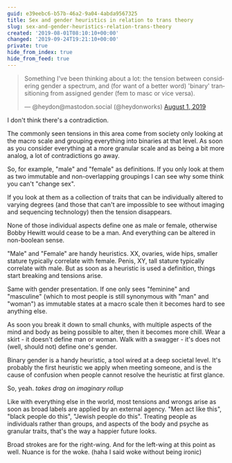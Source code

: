 ```yaml
---
guid: e39eebc6-b57b-46a2-9a04-4abda9567325
title: Sex and gender heuristics in relation to trans theory
slug: sex-and-gender-heuristics-relation-trans-theory
created: '2019-08-01T08:10:10+00:00'
changed: '2019-09-24T19:21:10+00:00'
private: true
hide_from_index: true
hide_from_feed: true
---
```


<blockquote class="twitter-tweet"><p lang="en" dir="ltr">Something I&#39;ve been thinking about a lot: the tension between considering gender a spectrum, and (for want of a better word) &#39;binary&#39; transitioning from assigned gender (fem to masc or vice versa).</p>&mdash; @heydon@mastodon.social (@heydonworks) <a href="https://twitter.com/heydonworks/status/1156822199770210304?ref_src=twsrc%5Etfw">August 1, 2019</a></blockquote> <script async src="https://platform.twitter.com/widgets.js" charset="utf-8"></script> 

I don't think there's a contradiction. 

The commonly seen tensions in this area come from society only looking at the macro scale and grouping everything into binaries at that level. As soon as you consider everything at a more granular scale and as being a bit more analog, a lot of contradictions go away. 

So, for example, "male" and "female" as definitions. If you only look at them as two immutable and non-overlapping groupings I can see why some think you can't "change sex". 

If you look at them as a collection of traits that can be individually altered to varying degrees (and those that can't are impossible to see without imaging and sequencing technology) then the tension disappears. 

None of those individual aspects define one as male or female, otherwise Bobby Hewitt would cease to be a man. And everything can be altered in non-boolean sense.

"Male" and "Female" are handy heuristics. XX, ovaries, wide hips, smaller stature typically correlate with female. Penis, XY, tall stature typically correlate with male. But as soon as a heuristic is used a definition, things start breaking and tensions arise. 

Same with gender presentation. If one only sees "feminine" and "masculine" (which to most people is still synonymous with "man" and "woman") as immutable states at a macro scale then it becomes hard to see anything else. 

As soon you break it down to small chunks, with multiple aspects of the mind and body as being possible to alter, then it becomes more chill. Wear a skirt - it doesn't define man or woman. Walk with a swagger - it's does not (well, should not) define one's gender.

Binary gender is a handy heuristic, a tool wired at a deep societal level. It's probably the first heuristic we apply when meeting someone, and is the cause of confusion when people cannot resolve the heuristic at first glance. 

So, yeah. _takes drag on imaginary rollup_

Like with everything else in the world, most tensions and wrongs arise as soon as broad labels are applied by an external agency. "Men act like this", "black people do this", "Jewish people do this". Treating people as individuals rather than groups, and aspects of the body and psyche as granular traits, that's the way a happier future looks.

Broad strokes are for the right-wing. And for the left-wing at this point as well. Nuance is for the woke. (haha I said woke without being ironic) 

